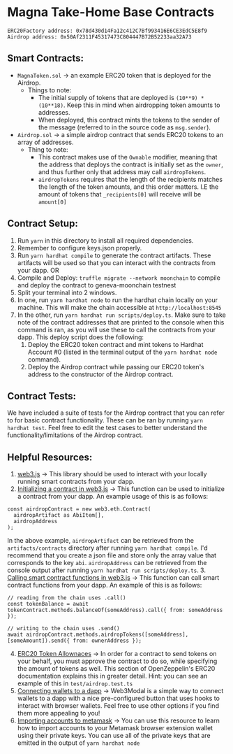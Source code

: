 # Magna Take-Home Base Contracts

```
ERC20Factory address: 0x78d430d14Fa12c412C7Bf993416E6CE3EdC5E8f9
Airdrop address: 0x50Af2311F45317473C804447B72B52233aa32A73
```

## Smart Contracts:
- `MagnaToken.sol` -> an example ERC20 token that is deployed for the Airdrop.
  - Things to note:
    - The initial supply of tokens that are deployed is `(10**9) * (10**18)`. Keep this in mind when airdropping token amounts to addresses.
    - When deployed, this contract mints the tokens to the sender of the message (referred to in the source code as `msg.sender`).
- `Airdrop.sol` -> a simple airdrop contract that sends ERC20 tokens to an array of addresses.
  - Thing to note:
    - This contract makes use of the `Ownable` modifier, meaning that the address that deploys the contract is initially set as the `owner`, and thus further only that address may call `airdropTokens`.
    - `airdropTokens` requires that the length of the recipients matches the length of the token amounts, and this order matters. I.E the amount of tokens that `_recipients[0]` will receive will be `amount[0]`

## Contract Setup:
1. Run `yarn` in this directory to install all required dependencies.
2. Remember to configure keys.json properly.
3. Run `yarn hardhat compile` to generate the contract artifacts. These artifacts will be used so that you can interact with the contracts from your dapp. OR
4. Compile and Deploy: `truffle migrate --network moonchain` to compile and deploy the contract to geneva-moonchain testnest
5. Split your terminal into 2 windows. 
6. In one, run `yarn hardhat node` to run the hardhat chain locally on your machine. This will make the chain accessible at `http://localhost:8545`
7. In the other, run `yarn hardhat run scripts/deploy.ts`. Make sure to take note of the contract addresses that are printed to the console when this command is ran, as you will use these to call the contracts from your dapp. This deploy script does the following:
   1. Deploy the ERC20 token contract and mint tokens to Hardhat Account #0 (listed in the terminal output of the `yarn hardhat node` command).
   2. Deploy the Airdrop contract while passing our ERC20 token's address to the constructor of the Airdrop contract.

## Contract Tests:
We have included a suite of tests for the Airdrop contract that you can refer to for basic contract functionality. These can be ran by running `yarn hardhat test`. Feel free to edit the test cases to better understand the functionality/limitations of the Airdrop contract.

## Helpful Resources:
1. [web3.js](https://web3js.readthedocs.io/en/v1.8.0/) -> This library should be used to interact with your locally running smart contracts from your dapp.
2. [Initializing a contract in web3.js](https://web3js.readthedocs.io/en/v1.2.11/web3-eth-contract.html#new-contract) -> This function can be used to initialize a contract from your dapp. An example usage of this is as follows:

```
const airdropContract = new web3.eth.Contract(
  airdropArtifact as AbiItem[],
  airdropAddress
);
```
In the above example, `airdropArtifact` can be retrieved from the `artifacts/contracts` directory after running `yarn hardhat compile`. I'd recommend that you create a json file and store only the array value that corresponds to the key `abi`. `airdropAddress` can be retrieved from the console output after running `yarn hardhat run scripts/deploy.ts`.
3. [Calling smart contract functions in web3.js](https://web3js.readthedocs.io/en/v1.2.11/web3-eth-contract.html#id26) -> This function can call smart contract functions from your dapp. An example of this is as follows:

```
// reading from the chain uses .call()
const tokenBalance = await tokenContract.methods.balanceOf(someAddress).call({ from: someAddress });

// writing to the chain uses .send()
await airdropContract.methods.airdropTokens([someAddress], [someAmount]).send({ from: ownerAddress });
```
4. [ERC20 Token Allownaces](https://docs.openzeppelin.com/contracts/2.x/api/token/erc20#IERC20-allowance-address-address-) -> In order for a contract to send tokens on your behalf, you must approve the contract to do so, while specifying the amount of tokens as well. This section of OpenZeppelin's ERC20 documentation explains this in greater detail. Hint: you can see an example of this in `test/airdrop.test.ts`
5. [Connecting wallets to a dapp](https://github.com/WalletConnect/web3modal/blob/V2/docs/react.md) -> Web3Modal is a simple way to connect wallets to a dapp with a nice pre-configured button that uses hooks to interact with browser wallets. Feel free to use other options if you find them more appealing to you!
6. [Importing accounts to metamask](https://metamask.zendesk.com/hc/en-us/articles/360015489331-How-to-import-an-account) -> You can use this resource to learn how to import accounts to your Metamask browser extension wallet using their private keys. You can use all of the private keys that are emitted in the output of `yarn hardhat node`
